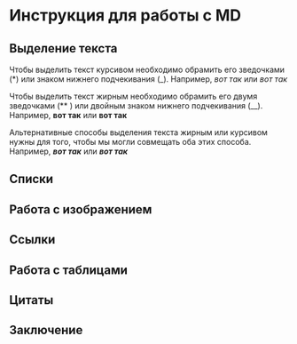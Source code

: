 # Инструкция для работы с MD

## Выделение текста

Чтобы выделить текст курсивом необходимо обрамить его зведочками (*) или знаком нижнего подчекивания (_). Например, *вот так* или _вот так_

Чтобы выделить текст жирным необходимо обрамить его двумя зведочками (** ) или двойным знаком нижнего подчекивания (__). Например, **вот так** или __вот так__

Альтернативные способы выделения текста жирным или курсивом нужны для того, чтобы мы могли совмещать оба этих способа. Например, __*вот так*__ или **_вот так_**

## Списки

## Работа с изображением

## Ссылки

## Работа с таблицами

## Цитаты

## Заключение
